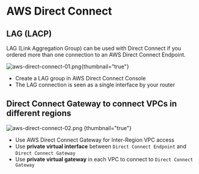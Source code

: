 # AWS Direct Connect

## LAG (LACP)
LAG (Link Aggregation Group) can be used with Direct Connect if you ordered more than one connection to an AWS Direct Connect Endpoint.

![aws-direct-connect-01.png](aws-direct-connect-01.png){thumbnail="true"}

* Create a LAG group in AWS Direct Connect Console
* The LAG connection is seen as a single interface by your router

## Direct Connect Gateway to connect VPCs in different regions

![aws-direct-connect-02.png](aws-direct-connect-02.png) {thumbnail="true"}

* Use AWS Direct Connect Gateway for Inter-Region VPC access
* Use **private virtual interface** between `Direct Connect Endpoint` and `Direct Connect Gateway`
* Use **private virtual gateway** in each VPC to connect to `Direct Connect Gateway`